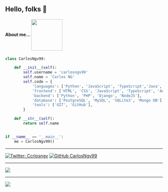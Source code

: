 ## Hello, folks 🐍


####  About me...  <img align="center" src="https://media.giphy.com/media/aNqEFrYVnsS52/giphy.gif" width="100">

```python
class CarlosNgv99:

    def __init__(self):
        self.username = 'carlosngv99'
        self.name = 'Carlos NG'
        self.code = {
            'languages': ['Python', 'JavaScript', 'TypeScript','Java', 'C#', 'C++', 'Go']
            'frontend': ['HTML', 'CSS', 'JavaScript', 'TypeScript', 'Angular', 'Boostrap'],
            'backend': ['Python', 'PHP', 'Django', 'NodeJS'],
            'database': ['PostgreSQL', 'MySQL', 'SQLite3', 'Mongo DB'],
            'tools': ['GIT', 'GitHub'],
        }

    def __str__(self):
        return self.name


if __name__ == '__main__':
    me = CarlosNgv99()

```

<hr>

[![Twitter: Ccrlosngv](https://img.shields.io/twitter/follow/carlosngv?style=social)](https://twitter.com/carlosngv)
[![GitHub CarlosNgv99](https://img.shields.io/github/followers/carlosngv99?label=follow&style=social)](https://github.com/carlosngv99)


<hr>

 <img align="center" src="https://github-readme-stats.vercel.app/api?username=carlosngv99&&show_icons=true&title_color=000000&icon_color=00B3B9&text_color=000000&bg_color=ffffff">
 
 <hr>
 
 <img align="center" src="https://github-readme-stats.vercel.app/api/top-langs/?username=carlosngv99">



